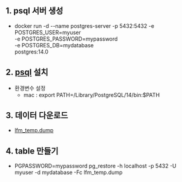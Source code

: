 ## 1. psql 서버 생성 
  - docker run -d --name postgres-server -p 5432:5432 -e POSTGRES_USER=myuser \
  -e POSTGRES_PASSWORD=mypassword \
  -e POSTGRES_DB=mydatabase \
  postgres:14.0
  
## 2. [psql](https://www.postgresql.org/download/) 설치
  - 환경변수 설정
    - mac : export PATH=/Library/PostgreSQL/14/bin:$PATH
    
## 3. 데이터 다운로드
  - [lfm_temp.dump](https://www.notion.so/DB-263211aa2e1a483e8539114e81fff8ef#a4c2a0e9ea9e445995a2a07a7766404f)
## 4. table 만들기
  - PGPASSWORD=mypassword pg_restore -h localhost -p 5432 -U myuser -d mydatabase -Fc lfm_temp.dump 
